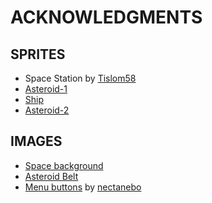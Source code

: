 # ACKNOWLEDGMENTS

## SPRITES

- Space Station by [Tislom58](https://github.com/Tislom58/)
- [Asteroid-1](https://pixelartmaker.com/art/6dab6ecf5720fdf)
- [Ship](https://clipartcraft.com/explore/spaceship-clipart-pixel/)
- [Asteroid-2](https://pixelartmaker.com/art/b0d28fcc8a7f281)

## IMAGES

- [Space background](http://wallpapercave.com/wp/tlxFHZF.jpg)
- [Asteroid Belt](https://wallpapercave.com/wp/wp4221867.jpg)
- [Menu buttons](https://nectanebo.itch.io/menu-buttons) by [nectanebo](https://nectanebo.itch.io/)

